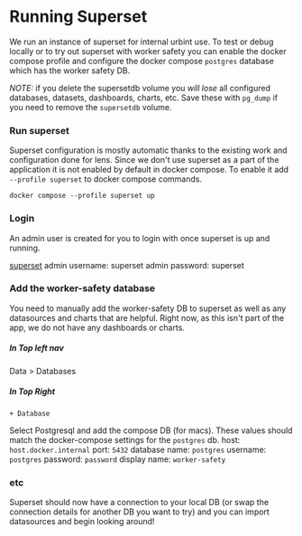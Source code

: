 # Running Superset
We run an instance of superset for internal urbint use. To test or debug locally or to try out superset with worker safety you can enable the docker compose profile and configure the docker compose `postgres` database which has the worker safety DB.

_*NOTE:*_ if you delete the supersetdb volume you _will lose_ all configured databases, datasets, dashboards, charts, etc. Save these with `pg_dump` if you need to remove the `supersetdb` volume.

### Run superset
Superset configuration is mostly automatic thanks to the existing work and configuration done for lens. Since we don't use superset as a part of the application it is not enabled by default in docker compose. To enable it add `--profile superset` to docker compose commands.

```
docker compose --profile superset up
```

### Login
An admin user is created for you to login with once superset is up and running.

[superset](http://localhost:8090)
admin username: superset
admin password: superset

### Add the worker-safety database
You need to manually add the worker-safety DB to superset as well as any datasources and charts that are helpful. Right now, as this isn't part of the app, we do not have any dashboards or charts.

##### In Top left nav
Data > Databases

##### In Top Right
`+ Database`

Select Postgresql and add the compose DB (for macs).
These values should match the docker-compose settings for the `postgres` db.
host: `host.docker.internal`
port: `5432`
database name: `postgres`
username: `postgres`
password: `password`
display name: `worker-safety`

### etc
Superset should now have a connection to your local DB (or swap the connection details for another DB you want to try) and you can import datasources and begin looking around!
